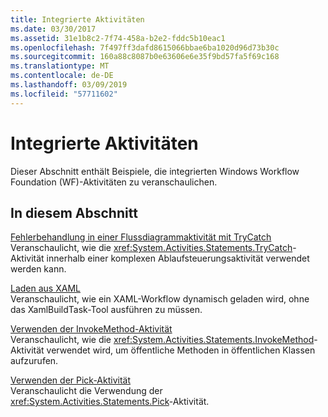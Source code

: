 ```yaml
---
title: Integrierte Aktivitäten
ms.date: 03/30/2017
ms.assetid: 31e1b8c2-7f74-458a-b2e2-fddc5b10eac1
ms.openlocfilehash: 7f497ff3dafd8615066bbae6ba1020d96d73b30c
ms.sourcegitcommit: 160a88c8087b0e63606e6e35f9bd57fa5f69c168
ms.translationtype: MT
ms.contentlocale: de-DE
ms.lasthandoff: 03/09/2019
ms.locfileid: "57711602"
---
```

# <a name="built-in-activities"></a>Integrierte Aktivitäten
Dieser Abschnitt enthält Beispiele, die integrierten Windows Workflow Foundation (WF)-Aktivitäten zu veranschaulichen.  
  
## <a name="in-this-section"></a>In diesem Abschnitt  
 [Fehlerbehandlung in einer Flussdiagrammaktivität mit TryCatch](fault-handling-in-a-flowchart-activity-using-trycatch.md)  
 Veranschaulicht, wie die <xref:System.Activities.Statements.TryCatch>-Aktivität innerhalb einer komplexen Ablaufsteuerungsaktivität verwendet werden kann.  
  
 [Laden aus XAML](load-from-xaml.md)  
 Veranschaulicht, wie ein XAML-Workflow dynamisch geladen wird, ohne das XamlBuildTask-Tool ausführen zu müssen.
  
 [Verwenden der InvokeMethod-Aktivität](using-the-invokemethod-activity.md)  
 Veranschaulicht, wie die <xref:System.Activities.Statements.InvokeMethod>-Aktivität verwendet wird, um öffentliche Methoden in öffentlichen Klassen aufzurufen.  
  
 [Verwenden der Pick-Aktivität](using-the-pick-activity.md)  
 Veranschaulicht die Verwendung der <xref:System.Activities.Statements.Pick>-Aktivität.
